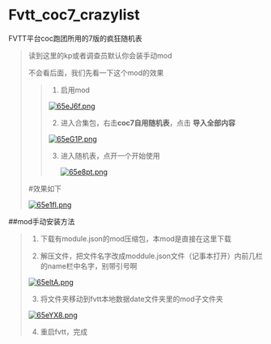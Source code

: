 # Fvtt_coc7_crazylist
FVTT平台coc跑团所用的7版的疯狂随机表

> 读到这里的kp或者调查员默认你会装手动mod
>
> 不会看后面，我们先看一下这个mod的效果
>
> > 1. 启用mod
> >
> > [![65eJ6f.png](README.assets/65eJ6f.png)](https://imgtu.com/i/65eJ6f)
> >
> > 2. 进入合集包，右击**coc7自用随机表**，点击 **导入全部内容** 
> >
> > [![65eG1P.png](README.assets/65eG1P.png)](https://imgtu.com/i/65eG1P)
> >
> > 3. 进入随机表，点开一个开始使用
> >
> >    [![65e8pt.png](README.assets/65e8pt.png)](https://imgtu.com/i/65e8pt)
>
> #效果如下
>
> [![65e1fI.png](README.assets/65e1fI.png)](https://imgtu.com/i/65e1fI)
>
> 

##mod手动安装方法

> 1. 下载有module.json的mod压缩包，本mod是直接在这里下载
>
> 2. 解压文件，把文件名字改成moddule.json文件（记事本打开）内前几栏的name栏中名字，别带引号啊
>
> [![65eltA.png](README.assets/65eltA.png)](https://imgtu.com/i/65eltA)
>
> 3. 将文件夹移动到fvtt本地数据date文件夹里的mod子文件夹
>
> [![65eYX8.png](README.assets/65eYX8.png)](https://imgtu.com/i/65eYX8)
>
> 4. 重启fvtt，完成
>
> 

